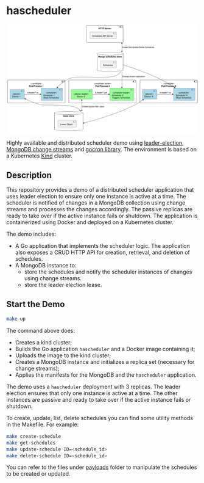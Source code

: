 # hascheduler

![hascheduler](./hascheduler.png)

Highly available and distributed scheduler demo using [leader-election](https://github.com/rbroggi/leaderelection), 
[MongoDB change streams](https://www.mongodb.com/docs/manual/changeStreams/) and [gocron library](https://github.com/go-co-op/gocron). 
The environment is based on a Kubernetes [Kind](https://kind.sigs.k8s.io/) cluster.

## Description

This repository provides a demo of a distributed scheduler application that uses leader election to ensure only one instance is active at a time.
The scheduler is notified of changes in a MongoDB collection using change streams and processes the changes accordingly. The passive replicas 
are ready to take over if the active instance fails or shutdown. The application is containerized using Docker and deployed on a Kubernetes cluster.

The demo includes:

- A Go application that implements the scheduler logic. The application also exposes a CRUD HTTP API for creation, retrieval, and deletion of schedules.
- A MongoDB instance to:
  - store the schedules and notify the scheduler instances of changes using change streams.
  - store the leader election lease.

## Start the Demo

```sh
make up
```
The command above does:
* Creates a kind cluster;
* Builds the Go application `hascheduler` and a Docker image containing it;
* Uploads the image to the kind cluster;
* Creates a MongoDB instance and initializes a replica set (necessary for change streams);
* Applies the manifests for the MongoDB and the `hascheduler` application.

The demo uses a `hascheduler` deployment with 3 replicas. The leader election ensures that only one instance is active at a time. 
The other instances are passive and ready to take over if the active instance fails or shutdown.

To create, update, list, delete schedules you can find some utility methods in the Makefile. For example:

```sh
make create-schedule
make get-schedules
make update-schedule ID=<schedule_id>
make delete-schedule ID=<schedule_id>
```

You can refer to the files under [payloads](./payloads) folder to manipulate the schedules to be created or updated.
